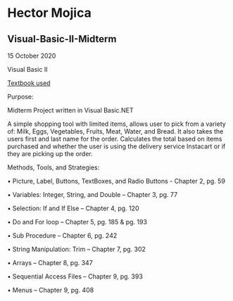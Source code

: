 # Hector Mojica

## Visual-Basic-II-Midterm


15 October 2020


Visual Basic II


[Textbook used](https://www.amazon.com/Programming-Microsoft-Visual-Basic-2017/dp/1337102121 "Amazon")

Purpose:


Midterm Project written in Visual Basic.NET


A simple shopping tool with limited items, allows user to pick from a variety of: Milk, Eggs, Vegetables, Fruits, Meat, Water, and Bread. It also takes the users first and last name for the order. Calculates the total based on items purchased and whether the user is using the delivery service Instacart or if they are picking up the order.




Methods, Tools, and Strategies:


•	Picture, Label, Buttons, TextBoxes, and Radio Buttons - Chapter 2, pg. 59


•	Variables: Integer, String, and Double – Chapter 3, pg. 77


•	Selection: If and If Else – Chapter 4, pg. 120


•	Do and For loop – Chapter 5, pg. 185 & pg. 193


•	Sub Procedure – Chapter 6, pg. 242


•	String Manipulation: Trim – Chapter 7, pg. 302


•	Arrays – Chapter 8, pg. 347


•	Sequential Access Files – Chapter 9, pg. 393


•	Menus – Chapter 9, pg. 408


